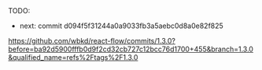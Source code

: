 ## 

TODO:
- next: commit d094f5f31244a0a9033fb3a5aebc0d8a0e82f825

https://github.com/wbkd/react-flow/commits/1.3.0?before=ba92d5900fffb0d9f2cd32cb727c12bcc76d1700+455&branch=1.3.0&qualified_name=refs%2Ftags%2F1.3.0